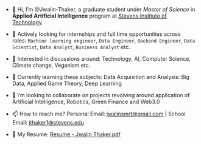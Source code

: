 - 👋 Hi, I’m @Jwalin-Thaker, a graduate student under _Master of Science_ in **Applied Artificial Intelligence** program at [Stevens Institute of Technology](https://www.stevens.edu/schaefer-school-engineering-science/departments/electrical-computer-engineering/graduate-programs/applied-artificial-intelligence-masters-program) 
- 👀 Actively looking for internships and full time opportunities across roles: `Machine learning engineer`, `Data Engineer`, `Backend Engineer`, `Data Scientist`, `Data Analyst`, `Business Analyst` etc.
- 🧩 Interested in discussions around: Technology, AI, Computer Science, Climate change, Veganism etc.  
- 🌱 Currently learning these subjects: Data Acquisition and Analysis: Big Data, Applied Game Theory, Deep Learning
- 💞️ I’m looking to collaborate on projects revolving around application of Artificial Intelligence, Robotics, Green Finance and Web3.0
- 📫 How to reach me? Personal Email: jwalinsmrt@gmail.com | School Email: jthaker1@stevens.edu

- 📄 My Resume:
[Resume - Jwalin Thaker.pdf](https://github.com/Jwalin-Thaker/Jwalin-Thaker/files/8534930/Resume.-.Jwalin.Thaker.pdf)

<!---
Jwalin-Thaker/Jwalin-Thaker is a ✨ special ✨ repository because its `README.md` (this file) appears on your GitHub profile.
You can click the Preview link to take a look at your changes.
--->
